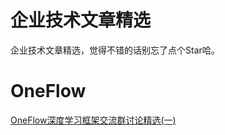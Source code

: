 # 企业技术文章精选

企业技术文章精选，觉得不错的话别忘了点个Star哈。

# OneFlow

[OneFlow深度学习框架交流群讨论精选(一)](./OneFlow/OneFlow深度学习框架交流群讨论精选(一).md)